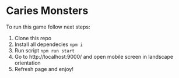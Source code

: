 # Caries Monsters

To run this game follow next steps:
1. Clone this repo
2. Install all dependecies ```npm i```
3. Run script ```npm run start```
4. Go to http://localhost:9000/ and open mobile screen in landscape orientation
5. Refresh page and enjoy!

